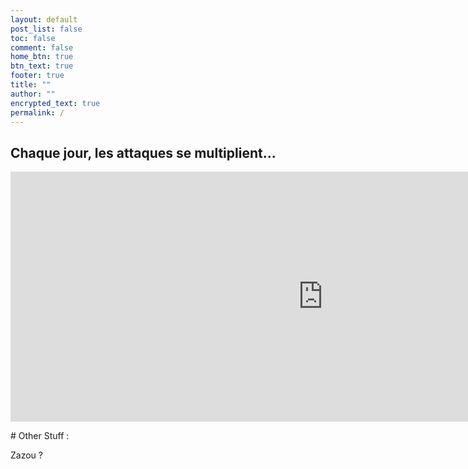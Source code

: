 ```yaml
---
layout: default
post_list: false
toc: false
comment: false
home_btn: true
btn_text: true
footer: true
title: ""
author: ""
encrypted_text: true
permalink: /
---
```


## Chaque jour, les attaques se multiplient... 

<iframe src="https://cdn.knightlab.com/libs/timeline3/latest/embed/index.html?source=1aHZSwP0bitgYqNMCOVTcs3E0LmeErSIua67gYOIAUT4&font=PT&lang=fr&initial_zoom=6&height=400&start_at_end=true" style="border:0px #ffffff none;" name="myiFrame" scrolling="no" frameborder="1" marginheight="0px" marginwidth="0px" height="400px" width="1000px" allowfullscreen></iframe> 


# Other Stuff :

<p class="encrypted" id="xRh6XO+vBPqhXXbPZiJCBAJZVkIKE5A3UqdcEEwrU7tpvTew=="> Zazou ?</p>
